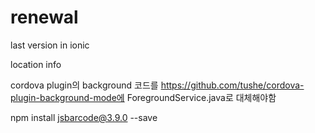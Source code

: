 # renewal
last version in ionic

location info

cordova plugin의 background 코드를 https://github.com/tushe/cordova-plugin-background-mode에 ForegroundService.java로 대체해야함

npm install jsbarcode@3.9.0 --save


